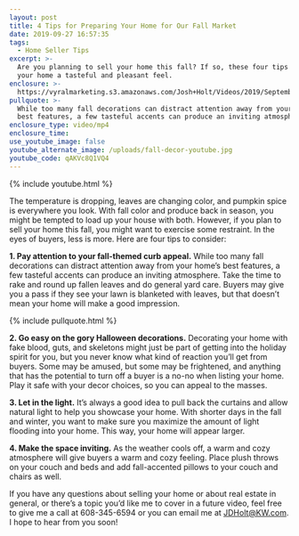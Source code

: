 ```yaml
---
layout: post
title: 4 Tips for Preparing Your Home for Our Fall Market
date: 2019-09-27 16:57:35
tags:
  - Home Seller Tips
excerpt: >-
  Are you planning to sell your home this fall? If so, these four tips will give
  your home a tasteful and pleasant feel.
enclosure: >-
  https://vyralmarketing.s3.amazonaws.com/Josh+Holt/Videos/2019/September/4+Tips+for+Preparing+Your+Home+for+Our+Fall+Market.mp4
pullquote: >-
  While too many fall decorations can distract attention away from your home’s
  best features, a few tasteful accents can produce an inviting atmosphere.
enclosure_type: video/mp4
enclosure_time:
use_youtube_image: false
youtube_alternate_image: /uploads/fall-decor-youtube.jpg
youtube_code: qAKVc8Q1VQ4
---
```


{% include youtube.html %}

The temperature is dropping, leaves are changing color, and pumpkin spice is everywhere you look. With fall color and produce back in season, you might be tempted to load up your house with both. However, if you plan to sell your home this fall, you might want to exercise some restraint. In the eyes of buyers, less is more. Here are four tips to consider:&nbsp;

**1\. Pay attention to your fall-themed curb appeal.** While too many fall decorations can distract attention away from your home’s best features, a few tasteful accents can produce an inviting atmosphere. Take the time to rake and round up fallen leaves and do general yard care. Buyers may give you a pass if they see your lawn is blanketed with leaves, but that doesn’t mean your home will make a good impression.&nbsp;

{% include pullquote.html %}

**2\. Go easy on the gory Halloween decorations.** Decorating your home with fake blood, guts, and skeletons might just be part of getting into the holiday spirit for you, but you never know what kind of reaction you’ll get from buyers. Some may be amused, but some may be frightened, and anything that has the potential to turn off a buyer is a no-no when listing your home. Play it safe with your decor choices, so you can appeal to the masses.&nbsp;

**3\. Let in the light.** It’s always a good idea to pull back the curtains and allow natural light to help you showcase your home. With shorter days in the fall and winter, you want to make sure you maximize the amount of light flooding into your home. This way, your home will appear larger.&nbsp;

**4\. Make the space inviting.** As the weather cools off, a warm and cozy atmosphere will give buyers a warm and cozy feeling. Place plush throws on your couch and beds and add fall-accented pillows to your couch and chairs as well.&nbsp;

If you have any questions about selling your home or about real estate in general, or there’s a topic you’d like me to cover in a future video, feel free to give me a call at 608-345-6594 or you can email me at [JDHolt@KW.com](mailto:JDHolt@KW.com). I hope to hear from you soon\!